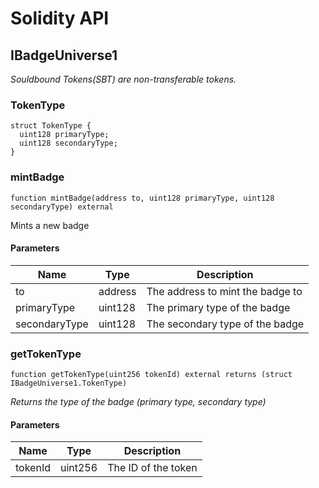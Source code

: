 # Solidity API

## IBadgeUniverse1

_Souldbound Tokens(SBT) are non-transferable tokens._

### TokenType

```solidity
struct TokenType {
  uint128 primaryType;
  uint128 secondaryType;
}
```

### mintBadge

```solidity
function mintBadge(address to, uint128 primaryType, uint128 secondaryType) external
```

Mints a new badge

#### Parameters

| Name | Type | Description |
| ---- | ---- | ----------- |
| to | address | The address to mint the badge to |
| primaryType | uint128 | The primary type of the badge |
| secondaryType | uint128 | The secondary type of the badge |

### getTokenType

```solidity
function getTokenType(uint256 tokenId) external returns (struct IBadgeUniverse1.TokenType)
```

_Returns the type of the badge (primary type, secondary type)_

#### Parameters

| Name | Type | Description |
| ---- | ---- | ----------- |
| tokenId | uint256 | The ID of the token |

